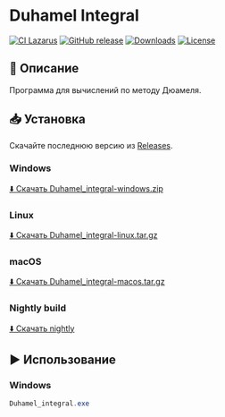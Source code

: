 # Duhamel Integral

[![CI Lazarus](https://github.com/andreyvrn/The-Duhamel-integral/actions/workflows/ci.yml/badge.svg)](https://github.com/andreyvrn/The-Duhamel-integral/actions/workflows/ci.yml)
[![GitHub release](https://img.shields.io/github/v/release/andreyvrn/The-Duhamel-integral?include_prereleases&sort=semver)](https://github.com/andreyvrn/The-Duhamel-integral/releases/latest)
[![Downloads](https://img.shields.io/github/downloads/andreyvrn/The-Duhamel-integral/total.svg)](https://github.com/andreyvrn/The-Duhamel-integral/releases)
[![License](https://img.shields.io/github/license/andreyvrn/The-Duhamel-integral)](LICENSE)

## 📖 Описание
Программа для вычислений по методу Дюамеля.

## 📥 Установка

Скачайте последнюю версию из [Releases](https://github.com/andreyvrn/The-Duhamel-integral/releases/latest).

### Windows
[⬇️ Скачать Duhamel_integral-windows.zip](https://github.com/andreyvrn/The-Duhamel-integral/releases/latest/download/Duhamel_integral-windows.zip)

### Linux
[⬇️ Скачать Duhamel_integral-linux.tar.gz](https://github.com/andreyvrn/The-Duhamel-integral/releases/latest/download/Duhamel_integral-linux.tar.gz)

### macOS
[⬇️ Скачать Duhamel_integral-macos.tar.gz](https://github.com/andreyvrn/The-Duhamel-integral/releases/latest/download/Duhamel_integral-macos.tar.gz)

### Nightly build
[⬇️ Скачать nightly](https://github.com/andreyvrn/The-Duhamel-integral/releases/tag/nightly)

## ▶️ Использование

### Windows
```powershell
Duhamel_integral.exe
